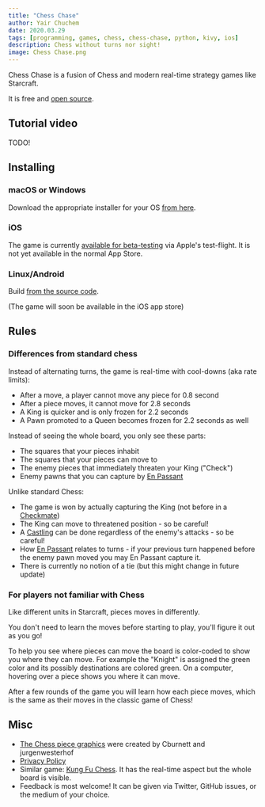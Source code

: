 ```yaml
---
title: "Chess Chase"
author: Yair Chuchem
date: 2020.03.29
tags: [programming, games, chess, chess-chase, python, kivy, ios]
description: Chess without turns nor sight!
image: Chess Chase.png
---
```


Chess Chase is a fusion of Chess and modern real-time strategy games like Starcraft.

It is free and [open source](https://github.com/yairchu/chess2).

## Tutorial video

TODO!

## Installing

### macOS or Windows

Download the appropriate installer for your OS [from here](https://github.com/yairchu/chess2/releases).

### iOS

The game is currently [available for beta-testing](https://testflight.apple.com/join/dpRLg7th) via Apple's test-flight. It is not yet available in the normal App Store.

### Linux/Android

Build [from the source code](https://github.com/yairchu/chess2).

(The game will soon be available in the iOS app store)

## Rules

### Differences from standard chess

Instead of alternating turns, the game is real-time with cool-downs (aka rate limits):

* After a move, a player cannot move any piece for 0.8 second
* After a piece moves, it cannot move for 2.8 seconds
* A King is quicker and is only frozen for 2.2 seconds
* A Pawn promoted to a Queen becomes frozen for 2.2 seconds as well

Instead of seeing the whole board, you only see these parts:

* The squares that your pieces inhabit
* The squares that your pieces can move to
* The enemy pieces that immediately threaten your King ("Check")
* Enemy pawns that you can capture by [En Passant](https://en.wikipedia.org/wiki/En_passant)

Unlike standard Chess:

* The game is won by actually capturing the King (not before in a [Checkmate](https://en.wikipedia.org/wiki/Chess#Win))
* The King can move to threatened position - so be careful!
* A [Castling](https://en.wikipedia.org/wiki/Castling) can be done regardless of the enemy's attacks - so be careful!
* How [En Passant](https://en.wikipedia.org/wiki/En_passant) relates to turns - if your previous turn happened before the enemy pawn moved you may En Passant capture it.
* There is currently no notion of a tie (but this might change in future update)

### For players not familiar with Chess

Like different units in Starcraft, pieces moves in differently.

You don't need to learn the moves before starting to play, you'll figure it out as you go!

To help you see where pieces can move the board is color-coded to show you where they can move.
For example the "Knight" is assigned the green color and its possibly destinations are colored green.
On a computer, hovering over a piece shows you where it can move.

After a few rounds of the game you will learn how each piece moves, which is the same as their moves in the classic game of Chess!

## Misc

* [The Chess piece graphics](https://commons.wikimedia.org/wiki/File:Chess_Pieces_Sprite.svg) were created by Cburnett and jurgenwesterhof
* [Privacy Policy](/projects/chess-chase/privacy-policy)
* Similar game: [Kung Fu Chess](https://en.wikipedia.org/wiki/Kung-Fu_Chess). It has the real-time aspect but the whole board is visible.
* Feedback is most welcome! It can be given via Twitter, GitHub issues, or the medium of your choice.
